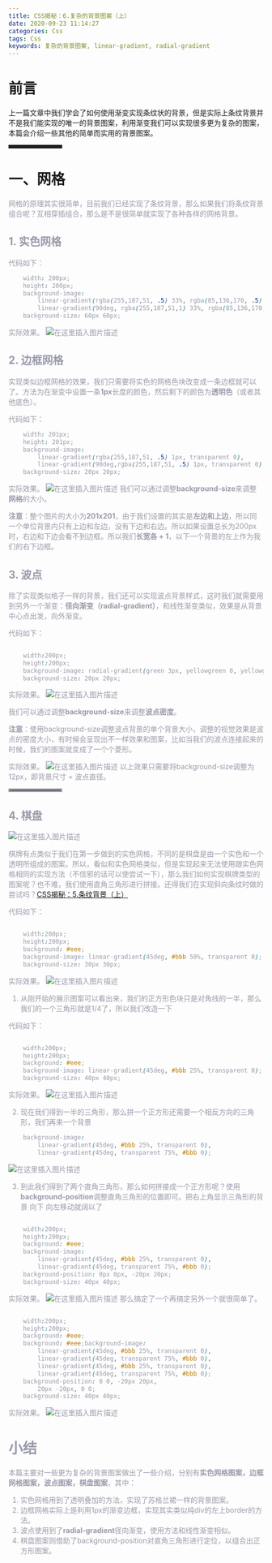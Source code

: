 ```yaml
---
title: CSS揭秘：6.复杂的背景图案（上）
date: 2020-09-23 11:14:27
categories: Css
tags: Css
keywords: 复杂的背景图案, linear-gradient, radial-gradient
---
```


# 前言
上一篇文章中我们学会了如何使用渐变实现条纹状的背景，但是实际上条纹背景并不是我们能实现的唯一的背景图案，利用渐变我们可以实现很多更为复杂的图案，本篇会介绍一些其他的简单而实用的背景图案。

<!-- more -->

<font color=#999AAA ></font>

<hr style=" border:solid; width:100px; height:1px;" color=#000000 size=1">


# 一、网格


<font color=#999AAA >网格的原理其实很简单，目前我们已经实现了条纹背景，那么如果我们将条纹背景组合呢？互相穿插组合，那么是不是很简单就实现了各种各样的网格背景。

## 1. 实色网格

<font color=#999AAA >代码如下：
```css
	width: 200px;
	height: 200px;
	background-image:
		linear-gradient(rgba(255,187,51, .5) 33%, rgba(85,136,170, .5) 0, rgba(85,136,170, .5) 66%, rgba(173,255,47, .5) 0),
		linear-gradient(90deg, rgba(255,187,51,1) 33%, rgba(85,136,170, 1) 0, rgba(85,136,170, 1) 66%, rgba(173,255,47, .5) 0);
	background-size: 60px 60px;
```

<font color=#999AAA >实际效果。
![在这里插入图片描述](https://img-blog.csdnimg.cn/20200918100511610.png#pic_center)
## 2. 边框网格
实现类似边框网格的效果，我们只需要将实色的网格色块改变成一条边框就可以了。方法为在渐变中设置一条**1px**长度的颜色，然后剩下的颜色为**透明色**（或者其他底色）。

<font color=#999AAA >代码如下：
```css
	width: 201px;
	height: 201px;
	background-image:
		linear-gradient(rgba(255,187,51, .5) 1px, transparent 0),
		linear-gradient(90deg,rgba(255,187,51, .5) 1px, transparent 0);
	background-size: 20px 20px;
```

<font color=#999AAA >实际效果。
![在这里插入图片描述](https://img-blog.csdnimg.cn/20200918102106767.png#pic_center)
我们可以通过调整**background-size**来调整**网格**的大小。

**注意**：整个图片的大小为**201x201**，由于我们设置的其实是**左边和上边**，所以同一个单位背景内只有上边和左边，没有下边和右边。所以如果设置总长为200px时，右边和下边会看不到边框。所以我们**长宽各 + 1**，以下一个背景的左上作为我们的右下边框。

## 3. 波点
除了实现类似格子一样的背景，我们还可以实现波点背景样式，这时我们就需要用到另外一个渐变：**径向渐变（radial-gradient）**，和线性渐变类似，效果是从背景中心点出发，向外渐变。

<font color=#999AAA >代码如下：
```css

	width:200px;
	height:200px;
	background-image: radial-gradient(green 3px, yellowgreen 0, yellowgreen 6px, transparent 0);
	background-size: 20px 20px;

```

<font color=#999AAA >实际效果。
![在这里插入图片描述](https://img-blog.csdnimg.cn/20200921085836761.png#pic_center)

我们可以通过调整**background-size**来调整**波点密度**。

**注意**：使用background-size调整波点背景的单个背景大小，调整的视觉效果是波点的密度大小，有时候会呈现出不一样效果和图案，比如当我们的波点连接起来的时候，我们的图案就变成了一个个菱形。

<font color=#999AAA >实际效果。
![在这里插入图片描述](https://img-blog.csdnimg.cn/20200921090246511.png#pic_center)
<font color=#999AAA >以上效果只需要将background-size调整为12px，即背景尺寸 = 波点直径。
<hr style=" border:solid; width:100px; height:1px;" color=#000000 size=1">


## 4. 棋盘
![在这里插入图片描述](https://img-blog.csdnimg.cn/2020092109251135.png#pic_center)

棋牌有点类似于我们在第一步做到的实色网格，不同的是棋盘是由一个实色和一个透明所组成的图案。所以，看似和实色网格类似，但是实现起来无法使用跟实色网格相同的实现方法（不信邪的话可以使尝试一下），那么我们如何实现棋牌类型的图案呢？也不难，我们使用直角三角形进行拼接。还得我们在实现斜向条纹时做的尝试吗？[CSS揭秘：5.条纹背景（上）](https://blog.csdn.net/lunhui1994_/article/details/106933714)

<font color=#999AAA >代码如下：
```css

	width:200px;
	height:200px;
	background: #eee;
	background-image: linear-gradient(45deg, #bbb 50%, transparent 0);	
	background-size: 30px 30px;

```

<font color=#999AAA >实际效果。
![在这里插入图片描述](https://img-blog.csdnimg.cn/20200921092328712.png#pic_center)

1. 从刚开始的展示图案可以看出来，我们的正方形色块只是对角线的一半，那么我们的一个三角形就是1/4了，所以我们改造一下


<font color=#999AAA >代码如下：
```css

	width:200px;
	height:200px;
	background: #eee;
	background-image: linear-gradient(45deg, #bbb 25%, transparent 0);
	background-size: 40px 40px;

```

<font color=#999AAA >实际效果。
![在这里插入图片描述](https://img-blog.csdnimg.cn/20200921092909744.png#pic_center)

2. 现在我们得到一半的三角形，那么拼一个正方形还需要一个相反方向的三角形，我们再来一个背景
```css
	background-image: 
		linear-gradient(45deg, #bbb 25%, transparent 0),
		linear-gradient(45deg, transparent 75%, #bbb 0);
```
![在这里插入图片描述](https://img-blog.csdnimg.cn/20200921092709910.png#pic_center)

3. 到此我们得到了两个直角三角形，那么如何拼接成一个正方形呢？使用**background-position**调整直角三角形的位置即可。把右上角显示三角形的背景 向下 向左移动就阔以了
```css

	width:200px;
	height:200px;
	background: #eee;
	background-image: 
		linear-gradient(45deg, #bbb 25%, transparent 0),
		linear-gradient(45deg, transparent 75%, #bbb 0);
	background-position: 0px 0px, -20px 20px;
	background-size: 40px 40px;

```
<font color=#999AAA >实际效果。
![在这里插入图片描述](https://img-blog.csdnimg.cn/20200921094902113.png#pic_center)
那么搞定了一个再搞定另外一个就很简单了。
```css

	width:200px;
	height:200px;
	background: #eee;
	background: #eee;background-image:    
		linear-gradient(45deg, #bbb 25%, transparent 0),    
		linear-gradient(45deg, transparent 75%, #bbb 0),    
		linear-gradient(45deg, #bbb 25%, transparent 0),    
		linear-gradient(45deg, transparent 75%, #bbb 0);
	background-position: 0 0, -20px 20px,                     
		20px -20px, 0 0;
	background-size: 40px 40px;

```
<font color=#999AAA >实际效果。
![在这里插入图片描述](https://img-blog.csdnimg.cn/20200921095309238.png#pic_center)


# 小结
本篇主要对一些更为复杂的背景图案做出了一些介绍，分别有**实色网格图案，边框网格图案，波点图案，棋盘图案**，其中：
1. 实色网格用到了透明叠加的方法，实现了苏格兰裙一样的背景图案。
2. 边框网格实际上是利用1px的渐变边框，实现其实类似纯div的左上border的方法。
3. 波点使用到了**radial-gradient**径向渐变，使用方法和线性渐变相似。
4. 棋盘图案则借助了background-position对直角三角形进行定位，以组合出正方形图案。

